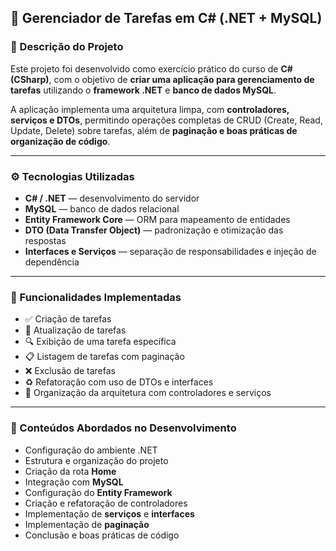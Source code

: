 ## 🧩 Gerenciador de Tarefas em C# (.NET + MySQL)

### 📘 Descrição do Projeto

Este projeto foi desenvolvido como exercício prático do curso de **C# (CSharp)**, com o objetivo de **criar uma aplicação para gerenciamento de tarefas** utilizando o **framework .NET** e **banco de dados MySQL**.

A aplicação implementa uma arquitetura limpa, com **controladores, serviços e DTOs**, permitindo operações completas de CRUD (Create, Read, Update, Delete) sobre tarefas, além de **paginação e boas práticas de organização de código**.

---

### ⚙️ Tecnologias Utilizadas

* **C# / .NET** — desenvolvimento do servidor
* **MySQL** — banco de dados relacional
* **Entity Framework Core** — ORM para mapeamento de entidades
* **DTO (Data Transfer Object)** — padronização e otimização das respostas
* **Interfaces e Serviços** — separação de responsabilidades e injeção de dependência

---

### 📂 Funcionalidades Implementadas

* ✅ Criação de tarefas
* 📝 Atualização de tarefas
* 🔍 Exibição de uma tarefa específica
* 📋 Listagem de tarefas com paginação
* ❌ Exclusão de tarefas
* ♻️ Refatoração com uso de DTOs e interfaces
* 🧠 Organização da arquitetura com controladores e serviços

---

### 🧠 Conteúdos Abordados no Desenvolvimento

* Configuração do ambiente .NET
* Estrutura e organização do projeto
* Criação da rota **Home**
* Integração com **MySQL**
* Configuração do **Entity Framework**
* Criação e refatoração de controladores
* Implementação de **serviços** e **interfaces**
* Implementação de **paginação**
* Conclusão e boas práticas de código
